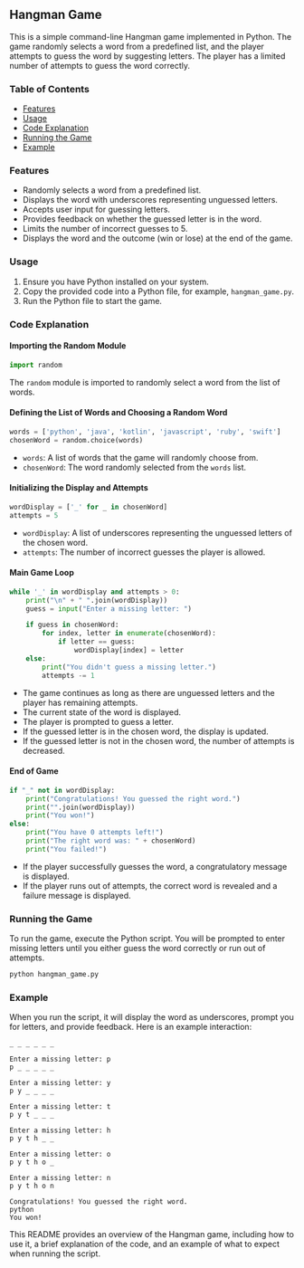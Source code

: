 ## Hangman Game

This is a simple command-line Hangman game implemented in Python. The game randomly selects a word from a predefined list, and the player attempts to guess the word by suggesting letters. The player has a limited number of attempts to guess the word correctly.

### Table of Contents
- [Features](#features)
- [Usage](#usage)
- [Code Explanation](#code-explanation)
- [Running the Game](#running-the-game)
- [Example](#example)

### Features
- Randomly selects a word from a predefined list.
- Displays the word with underscores representing unguessed letters.
- Accepts user input for guessing letters.
- Provides feedback on whether the guessed letter is in the word.
- Limits the number of incorrect guesses to 5.
- Displays the word and the outcome (win or lose) at the end of the game.

### Usage
1. Ensure you have Python installed on your system.
2. Copy the provided code into a Python file, for example, `hangman_game.py`.
3. Run the Python file to start the game.

### Code Explanation

#### Importing the Random Module
```python
import random
```
The `random` module is imported to randomly select a word from the list of words.

#### Defining the List of Words and Choosing a Random Word
```python
words = ['python', 'java', 'kotlin', 'javascript', 'ruby', 'swift']
chosenWord = random.choice(words)
```
- `words`: A list of words that the game will randomly choose from.
- `chosenWord`: The word randomly selected from the `words` list.

#### Initializing the Display and Attempts
```python
wordDisplay = ['_' for _ in chosenWord]
attempts = 5
```
- `wordDisplay`: A list of underscores representing the unguessed letters of the chosen word.
- `attempts`: The number of incorrect guesses the player is allowed.

#### Main Game Loop
```python
while '_' in wordDisplay and attempts > 0:
    print("\n" + " ".join(wordDisplay))
    guess = input("Enter a missing letter: ")

    if guess in chosenWord:
        for index, letter in enumerate(chosenWord):
            if letter == guess:
                wordDisplay[index] = letter
    else:
        print("You didn't guess a missing letter.")
        attempts -= 1
```
- The game continues as long as there are unguessed letters and the player has remaining attempts.
- The current state of the word is displayed.
- The player is prompted to guess a letter.
- If the guessed letter is in the chosen word, the display is updated.
- If the guessed letter is not in the chosen word, the number of attempts is decreased.

#### End of Game
```python
if "_" not in wordDisplay:
    print("Congratulations! You guessed the right word.")
    print("".join(wordDisplay))
    print("You won!")
else:
    print("You have 0 attempts left!")
    print("The right word was: " + chosenWord)
    print("You failed!")
```
- If the player successfully guesses the word, a congratulatory message is displayed.
- If the player runs out of attempts, the correct word is revealed and a failure message is displayed.

### Running the Game
To run the game, execute the Python script. You will be prompted to enter missing letters until you either guess the word correctly or run out of attempts.

```sh
python hangman_game.py
```

### Example
When you run the script, it will display the word as underscores, prompt you for letters, and provide feedback. Here is an example interaction:

```
_ _ _ _ _ _

Enter a missing letter: p
p _ _ _ _ _

Enter a missing letter: y
p y _ _ _ _

Enter a missing letter: t
p y t _ _ _

Enter a missing letter: h
p y t h _ _

Enter a missing letter: o
p y t h o _

Enter a missing letter: n
p y t h o n

Congratulations! You guessed the right word.
python
You won!
```

This README provides an overview of the Hangman game, including how to use it, a brief explanation of the code, and an example of what to expect when running the script.